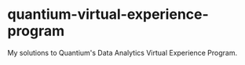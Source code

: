 # quantium-virtual-experience-program
My solutions to Quantium's Data Analytics Virtual Experience Program.

